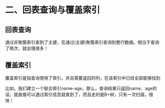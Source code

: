 # 二、回表查询与覆盖索引

## 回表查询
通过非聚簇索引查到了主键，在通过(主键)聚簇索引查询到整行数据。相当于查询了两次，就会慢很多！

## 覆盖索引
覆盖索引是指查询使用了索引，并且需要返回的列，在该索引中已经全部能够找到

比如，我们建立一个联合索引name-age，那么，查询结果只返回name、age的话，就直接可以通过索引信息就查到了，而且走的是B+树，只有一次扫描，很快！